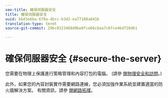 ```yaml
---
seo-title: 確保伺服器安全
title: 確保伺服器安全
uuid: bbd3e6ba-670a-4bcc-b3d2-ea77108a841b
translation-type: tm+mt
source-git-commit: 29bc8323460d9be0fce66cbea7c6fce46df20d61

---
```



# 確保伺服器安全 {#secure-the-server}

您需要在物理上保護進行策略管理和內容打包的電腦。 (請參 [閱物理安全和訪問](../../aaxs-secure-deployment-guidelines/physical-sec-and-access.md)。)

此外，如果您的內容封裝實作需要網路連線，您必須加強作業系統並建置適當的防火牆解決方案。 有關資訊，請參 [閱網路拓撲](../../aaxs-secure-deployment-guidelines/overview/network-topology.md)。
